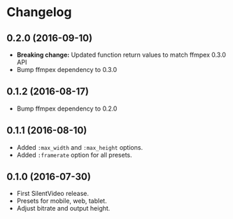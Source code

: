 # Changelog

## 0.2.0 (2016-09-10)

* **Breaking change:** Updated function return values to match ffmpex 0.3.0 API
* Bump ffmpex dependency to 0.3.0

## 0.1.2 (2016-08-17)

* Bump ffmpex dependency to 0.2.0

## 0.1.1 (2016-08-10)

* Added `:max_width` and `:max_height` options.
* Added `:framerate` option for all presets.

## 0.1.0 (2016-07-30)

* First SilentVideo release.
* Presets for mobile, web, tablet.
* Adjust bitrate and output height.